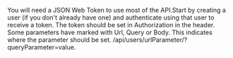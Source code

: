You will need a JSON Web Token to use most of the API.Start by creating a user (if you don't already have one) and authenticate using that user to receive a token.
The token should be set in Authorization in the header.
Some parameters have marked with Url, Query or Body. This indicates where the parameter should be set. /api/users/urlParameter/?queryParameter=value.
